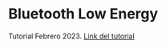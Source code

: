 # Bluetooth Low Energy

Tutorial Febrero 2023. [Link del tutorial](https://www.youtube.com/watch?v=UuHLPsjp6fM&t=958s)
